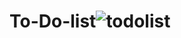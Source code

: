 # To-Do-list![todolist](https://user-images.githubusercontent.com/105983878/193755035-4b2b562e-d2cc-4067-8305-a1540c99b346.png)

